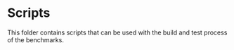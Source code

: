 # Scripts

This folder contains scripts that can be used with the build and test process of the benchmarks.
